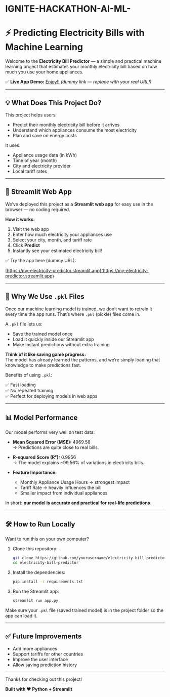 # IGNITE-HACKATHON-AI-ML-
# ⚡ Predicting Electricity Bills with Machine Learning

Welcome to the **Electricity Bill Predictor** — a simple and practical machine learning project that estimates your monthly electricity bill based on how much you use your home appliances.

✅ **Live App Demo:** [Enjoy!!](https://ibwburtv8qn8rheqfv2yqn.streamlit.app/) *(dummy link — replace with your real URL!)*

---

## 💡 What Does This Project Do?

This project helps users:

- Predict their monthly electricity bill before it arrives
- Understand which appliances consume the most electricity
- Plan and save on energy costs

It uses:

- Appliance usage data (in kWh)
- Time of year (month)
- City and electricity provider
- Local tariff rates

---

## 🚀 Streamlit Web App

We’ve deployed this project as a **Streamlit web app** for easy use in the browser — no coding required.

**How it works:**

1. Visit the web app
2. Enter how much electricity your appliances use
3. Select your city, month, and tariff rate
4. Click **Predict**
5. Instantly see your estimated electricity bill!

✅ Try the app here (dummy URL):

[https://my-electricity-predictor.streamlit.app](https://my-electricity-predictor.streamlit.app)

---

## 📁 Why We Use `.pkl` Files

Once our machine learning model is trained, we don’t want to retrain it every time the app runs. That’s where `.pkl` (pickle) files come in.

A `.pkl` file lets us:

- Save the trained model once
- Load it quickly inside our Streamlit app
- Make instant predictions without extra training

**Think of it like saving game progress:**  
The model has already learned the patterns, and we’re simply loading that knowledge to make predictions fast.

Benefits of using `.pkl`:

✅ Fast loading  
✅ No repeated training  
✅ Perfect for deploying models in web apps

---

## 📊 Model Performance

Our model performs very well on test data:

- **Mean Squared Error (MSE):** 4969.58  
    → Predictions are quite close to real bills.

- **R-squared Score (R²):** 0.9956  
    → The model explains ~99.56% of variations in electricity bills.

- **Feature Importance:**
    - Monthly Appliance Usage Hours → strongest impact
    - Tariff Rate → heavily influences the bill
    - Smaller impact from individual appliances

In short: **our model is accurate and practical for real-life predictions.**

---

## 🛠 How to Run Locally

Want to run this on your own computer?

1. Clone this repository:
    ```bash
    git clone https://github.com/yourusername/electricity-bill-predictor.git
    cd electricity-bill-predictor
    ```

2. Install the dependencies:
    ```bash
    pip install -r requirements.txt
    ```

3. Run the Streamlit app:
    ```bash
    streamlit run app.py
    ```

Make sure your `.pkl` file (saved trained model) is in the project folder so the app can load it.

---

## ✅ Future Improvements

- Add more appliances
- Support tariffs for other countries
- Improve the user interface
- Allow saving prediction history

---

Thanks for checking out this project!

**Built with ❤️ Python + Streamlit**


